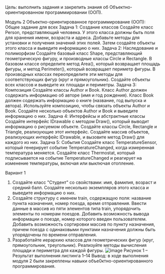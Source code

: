 Цель: выполнить задания и закрепить знания об Объектно-ориентированном программировании (ООП).

Модуль 2 Объектно-ориентированное программирование (ООП):
Общее задание для всех
Задача 1: Создание классов
Создайте класс Person, представляющий человека. У этого класса должны быть поля для хранения имени, возраста и адреса. Добавьте методы для установки и получения значений этих полей. Затем создайте объекты этого класса и выведите информацию о них.
Задача 2: Наследование и полиморфизм
Создайте базовый класс Shape, представляющий геометрическую фигуру, и производные классы Circle и Rectangle. В базовом классе определите метод Area(), который возвращает площадь фигуры, и метод Perimeter(), который возвращает периметр фигуры. В производных классах переопределите эти методы для соответствующих фигур (круг и прямоугольник). Создайте объекты всех классов и выведите их площади и периметры.
Задача 3: Композиция
Создайте классы Author и Book. Класс Author должен содержать информацию об авторе (имя и год рождения). Класс Book должен содержать информацию о книге (название, год выпуска и автора). Используйте композицию, чтобы связать объекты Author и Book. Создайте несколько объектов Author и Book и выведите информацию о них.
Задача 4: Интерфейсы и абстрактные классы
Создайте интерфейс IDrawable с методом Draw(), который выводит информацию о рисуемом объекте. Создайте классы Circle, Rectangle и Triangle, реализующие этот интерфейс. Создайте массив объектов, реализующих интерфейс IDrawable, и вызовите метод Draw() для каждого из них.
Задача 5: События
Создайте класс TemperatureSensor, который генерирует событие TemperatureChanged, когда измеренная температура меняется. Создайте класс Thermostat, который подписывается на событие TemperatureChanged и реагирует на изменение температуры, включая или выключая отопление.

Вариант 1
1.	Создайте класс "Студент" со свойствами: имя, фамилия, возраст и средний балл. Создайте несколько экземпляров этого класса и выведите информацию о них.
2.	Создайте структуру с именем train, содержащую поля: название пункта назначения, номер поезда, время отправления. Ввести данные в массив из пяти элементов типа train, упорядочить элементы по номерам поездов. Добавить возможность вывода информации о поезде, номер которого введен пользователем. Добавить возможность сортировки массив по пункту назначения, причем поезда с одинаковыми пунктами назначения должны быть упорядочены по времени отправления. 
3.	Разработайте иерархию классов для геометрических фигур (круг, прямоугольник, треугольник). Реализуйте методы вычисления площади и периметра для каждой фигуры.
   ![image](https://github.com/user-attachments/assets/90ba1a07-e304-4d93-baea-c71fdea5006e)
Рисунок 1 – Результат выполнения листинга 1–14
Вывод: в ходе выполнения модуля 2 были закреплены навыки объе0ктно-ориентированного программирования.
